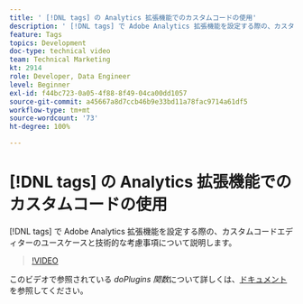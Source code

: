 ```yaml
---
title: ' [!DNL tags] の Analytics 拡張機能でのカスタムコードの使用'
description: ' [!DNL tags] で Adobe Analytics 拡張機能を設定する際の、カスタムコードエディターのユースケースと技術的な考慮事項について説明します。'
feature: Tags
topics: Development
doc-type: technical video
team: Technical Marketing
kt: 2914
role: Developer, Data Engineer
level: Beginner
exl-id: f44bc723-0a05-4f88-8f49-04ca00dd1057
source-git-commit: a45667a8d7ccb46b9e33bd11a78fac9714a61df5
workflow-type: tm+mt
source-wordcount: '73'
ht-degree: 100%

---
```


# [!DNL tags] の Analytics 拡張機能でのカスタムコードの使用

[!DNL tags] で Adobe Analytics 拡張機能を設定する際の、カスタムコードエディターのユースケースと技術的な考慮事項について説明します。

>[!VIDEO](https://video.tv.adobe.com/v/327658/?quality=12&learn=on&captions=jpn)

このビデオで参照されている <i>doPlugins 関数</i>について詳しくは、[ドキュメント](https://experienceleague.adobe.com/docs/analytics/implementation/vars/plugins/impl-plugins.html?lang=ja)を参照してください。
